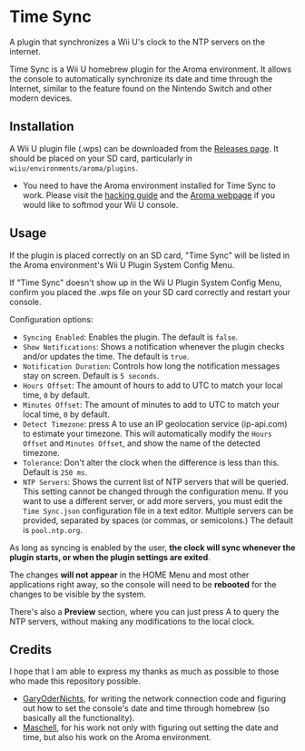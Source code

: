# Time Sync

A plugin that synchronizes a Wii U's clock to the NTP servers on the internet.

Time Sync is a Wii U homebrew plugin for the Aroma environment. It allows the console to
automatically synchronize its date and time through the Internet, similar to the feature
found on the Nintendo Switch and other modern devices.

## Installation
A Wii U plugin file (.wps) can be downloaded from the [Releases page](releases). It should
be placed on your SD card, particularly in `wiiu/environments/aroma/plugins`.
* You need to have the Aroma environment installed for Time Sync to work. Please visit the
  [hacking guide](https://wiiu.hacks.guide/) and the [Aroma
  webpage](https://aroma.foryour.cafe/) if you would like to softmod your Wii U console.

## Usage
If the plugin is placed correctly on an SD card, "Time Sync" will be listed in the Aroma
environment's Wii U Plugin System Config Menu.

If "Time Sync" doesn't show up in the Wii U Plugin System Config Menu, confirm you
placed the .wps file on your SD card correctly and restart your console.

Configuration options:

* `Syncing Enabled`: Enables the plugin. The default is `false`.
* `Show Notifications`: Shows a notification whenever the plugin checks and/or updates the
  time. The default is `true`.
* `Notification Duration`: Controls how long the notification messages stay on
  screen. Default is `5 seconds`.
* `Hours Offset`: The amount of hours to add to UTC to match your local time, `0` by
  default.
* `Minutes Offset`: The amount of minutes to add to UTC to match your local time, `0` by
  default.
* `Detect Timezone`: press A to use an IP geolocation service (ip-api.com) to estimate
  your timezone. This will automatically modify the `Hours Offset` and `Minutes Offset`,
  and show the name of the detected timezone.
* `Tolerance`: Don't alter the clock when the difference is less than this. Default is
  `250 ms`.
* `NTP Servers`: Shows the current list of NTP servers that will be queried. This setting
  cannot be changed through the configuration menu. If you want to use a different server,
  or add more servers, you must edit the `Time Sync.json` configuration file in a text
  editor. Multiple servers can be provided, separated by spaces (or commas, or
  semicolons.) The default is `pool.ntp.org`.

As long as syncing is enabled by the user, **the clock will sync whenever the plugin starts,
or when the plugin settings are exited**.

The changes **will not appear** in the HOME Menu and most other applications right away,
so the console will need to be **rebooted** for the changes to be visible by the system.

There's also a **Preview** section, where you can just press A to query the NTP servers,
without making any modifications to the local clock.

## Credits
I hope that I am able to express my thanks as much as possible to those who made this
repository possible.
* [GaryOderNichts](https://github.com/GaryOderNichts), for writing the network connection
  code and figuring out how to set the console's date and time through homebrew (so
  basically all the functionality).
* [Maschell](https://github.com/Maschell), for his work not only with figuring out setting
  the date and time, but also his work on the Aroma environment.

